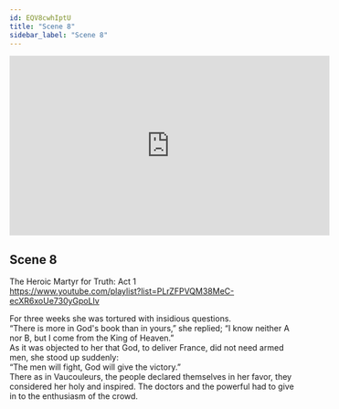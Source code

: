 ```yaml
---
id: EQV8cwhIptU
title: "Scene 8"
sidebar_label: "Scene 8"
---
```


<div class="video-float-container">
  <iframe
    width="560"
    height="315"
    src="https://www.youtube.com/embed/EQV8cwhIptU"
    title="YouTube video player"
    frameborder="0"
    allow="accelerometer; autoplay; clipboard-write; encrypted-media; gyroscope; picture-in-picture; web-share"
    referrerpolicy="strict-origin-when-cross-origin"
    allowfullscreen
  ></iframe>
</div>

## Scene 8

The Heroic Martyr for Truth: Act 1   
https://www.youtube.com/playlist?list=PLrZFPVQM38MeC-ecXR6xoUe730yGpoLlv 

For three weeks she was tortured with insidious questions.  
“There is more in God's book than in yours,” she replied; “I know neither A nor B, but I come from the King of Heaven.”  
As it was objected to her that God, to deliver France, did not need armed men, she stood up suddenly:  
“The men will fight, God will give the victory.”  
There as in Vaucouleurs, the people declared themselves in her favor, they considered her holy and inspired. The doctors and the powerful had to give in to the enthusiasm of the crowd.
